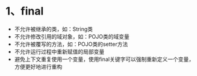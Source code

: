 # 1、final
* 不允许被继承的类，如：String类
* 不允许修改引用的域对象，如：POJO类的域变量
* 不允许被覆写的方法，如：POJO类的setter方法
* 不允许运行过程中重新赋值的局部变量
* 避免上下文重复使用一个变量，使用final关键字可以强制重新定义一个变量，方便更好地进行重构
